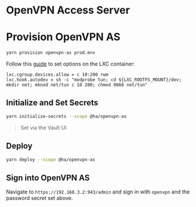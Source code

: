 # OpenVPN Access Server

# Provision OpenVPN AS

```bash
yarn provision openvpn-as prod.env
```

Follow this [guide](https://forum.proxmox.com/threads/openvpn-in-the-lxc.41889/) to set options on the LXC container:

```
lxc.cgroup.devices.allow = c 10:200 rwm
lxc.hook.autodev = sh -c "modprobe tun; cd ${LXC_ROOTFS_MOUNT}/dev; mkdir net; mknod net/tun c 10 200; chmod 0666 net/tun"
```

## Initialize and Set Secrets

```bash
yarn initialize-secrets --scope @ha/openvpn-as
```

> Set via the Vault UI

## Deploy

```bash
yarn deploy --scope @ha/openvpn-as
```

## Sign into OpenVPN AS

Navigate to `https://192.168.3.2:943/admin` and sign in with `openvpn` and the password secret set above.
